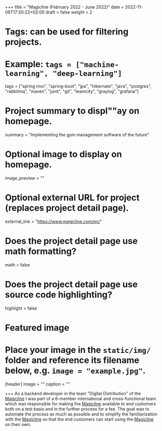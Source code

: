 +++
title = "Magicline (February 2022 - June 2022)"
date = 2022-11-06T17:20:22+02:00
draft = false
weight = 2

# Tags: can be used for filtering projects.
# Example: `tags = ["machine-learning", "deep-learning"]`
tags = ["spring mvc", "spring-boot", "jpa", "hibernate", "java", "postgres", "rabbitmq", "maven", "junit", "git", "teamcity", "graylog", "grafana"]

# Project summary to displ""ay on homepage.
summary = "Implementing the gym management software of the future"

# Optional image to display on homepage.
image_preview = ""

# Optional external URL for project (replaces project detail page).
external_link = "https://www.magicline.com/en/"

# Does the project detail page use math formatting?
math = false

# Does the project detail page use source code highlighting?
highlight = false

# Featured image
# Place your image in the `static/img/` folder and reference its filename below, e.g. `image = "example.jpg"`.
[header]
image = ""
caption = ""

+++
As a backend developer in the team "Digital Distribution" of the [Magicline](https://www.magicline.com/en/) I was part of a 6-member international and cross-functional team which was responsible for making the [Magicline](https://www.magicline.com/en/) available to end customers both on a test basis and in the further process for a fee. The goal was to automate the process as much as possible and to simplify the familiarization with the [Magicline](https://www.magicline.com/en/) so that the end customers can start using the [Magicline](https://www.magicline.com/de/) on their own.
